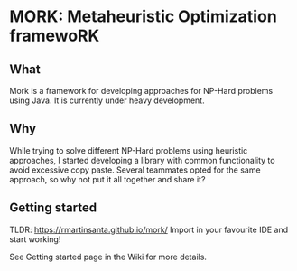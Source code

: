 # MORK: Metaheuristic Optimization framewoRK

## What
Mork is a framework for developing approaches for NP-Hard problems using Java. 
It is currently under heavy development.

## Why
While trying to solve different NP-Hard problems using heuristic approaches, I started developing a library with common functionality to avoid excessive copy paste. Several teammates opted for the same approach, so why not put it all together and share it?

## Getting started

TLDR: https://rmartinsanta.github.io/mork/
Import in your favourite IDE and start working!

See Getting started page in the Wiki for more details.

